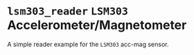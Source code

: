 # `lsm303_reader` `LSM303` Accelerometer/Magnetometer

A simple reader example for the `LSM303` acc-mag sensor.
